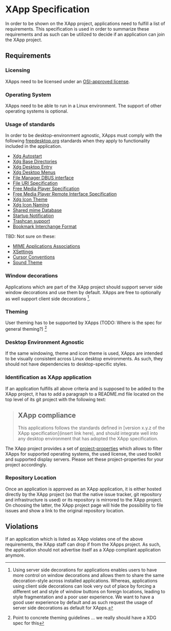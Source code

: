 # XApp Specification

In order to be shown on the XApp project, applications need to fulfill a list of requirements. This specification is used in order to summarize these requirements and as such can be utilized to decide if an application can join the XApp project.

## Requirements

### Licensing

XApps need to be licensed under an [OSI-approved license](https://opensource.org/licenses).

### Operating System

XApps need to be able to run in a Linux environment. The support of other operating systems is optional.

### Usage of standards

In order to be desktop-environment agnostic, XApps must comply with the following [freedesktop.org](https://www.freedesktop.org) standards when they apply to functionality included in the application.

- [Xdg Autostart](https://www.freedesktop.org/wiki/Specifications/autostart-spec/)
- [Xdg Base Directories](https://www.freedesktop.org/wiki/Specifications/basedir-spec/)
- [Xdg Desktop Entry](https://www.freedesktop.org/wiki/Specifications/desktop-entry-spec/)
- [Xdg Desktop Menus](https://www.freedesktop.org/wiki/Specifications/menu-spec/)
- [File Manager DBUS interface](https://www.freedesktop.org/wiki/Specifications/file-manager-interface/)
- [File URI Specification](https://www.freedesktop.org/wiki/Specifications/file-uri-spec/)
- [Free Media Player Specification](https://www.freedesktop.org/wiki/Specifications/free-media-player-specs/)
- [Free Media Player Remote Interface Specification](https://www.freedesktop.org/wiki/Specifications/mpris-spec/)
- [Xdg Icon Theme](https://www.freedesktop.org/wiki/Specifications/icon-theme-spec/)
- [Xdg Icon Naming](https://www.freedesktop.org/wiki/Specifications/icon-naming-spec/)
- [Shared mime Database](https://www.freedesktop.org/wiki/Specifications/shared-mime-info-spec/)
- [Startup Notification](https://www.freedesktop.org/wiki/Specifications/startup-notification-spec/)
- [Trashcan support](https://www.freedesktop.org/wiki/Specifications/trash-spec/)
- [Bookmark Interchange Format](https://pyxml.sourceforge.net/topics/xbel/)

TBD: Not sure on these:
- [MIME Applications Associations](https://www.freedesktop.org/wiki/Specifications/mime-apps-spec/)
- [XSettings](https://www.freedesktop.org/wiki/Specifications/xsettings-spec/)
- [Cursor Conventions](https://www.freedesktop.org/wiki/Specifications/cursor-spec/)
- [Sound Theme](https://www.freedesktop.org/wiki/Specifications/sound-theme-spec/)

### Window decorations

Applications which are part of the XApp project should support server side window decorations and use them by default. XApps are free to optionally as well support client side decorations [^1].

### Theming

User theming has to be supported by XApps (TODO: Where is the spec for general theming?) [^2]

### Desktop Environment Agnostic

If the same windowing, theme and icon theme is used, XApps are intended to be visually consistent across Linux desktop environments. As such, they should not have dependencies to desktop-specific styles.

### Identification as XApp application

If an application fulfills all above criteria and is supposed to be added to the XApp project, it has to add a paragraph to a README.md file located on the top level of its git project with the following text:

> ## XApp compliance
>
> This applications follows the standards defined in [version x.y.z of the XApp specification](insert link here), and should integrate well into any desktop environment that has adopted the XApp specification.

The XApp project provides a set of [project-properties](https://docs.github.com/en/enterprise-cloud@latest/organizations/managing-organization-settings/managing-custom-properties-for-repositories-in-your-organization) which allows to filter XApps for supported operating systems, the used license, the used toolkit and supported display servers. Please set these project-properties for your project accordingly.  

### Repository Location

Once an application is approved as an XApp application, it is either hosted directly by the XApp project (so that the native issue tracker, git repository and infrastructure is used) or its repository is mirrored to the XApp project. On choosing the latter, the XApp project page will hide the possibility to file issues and show a link to the original repository location.

## Violations

If an application which is listed as XApp violates one of the above requirements, the XApp staff can drop if from the XApps project. As such, the application should not advertise itself as a XApp compliant application anymore.

[^1]: Using server side decorations for applications enables users to have more control on window decorations and allows them to share the same decoration-style across installed applications. Whereas, applications using client side decorations can look very out of place by forcing a different set and style of window buttons on foreign locations, leading to style fragmentation and a poor user experience. We want to have a good user experience by default and as such request the usage of server side decorations as default for XApps.

[^2]: Point to concrete theming guidelines ... we really should have a XDG spec for this

